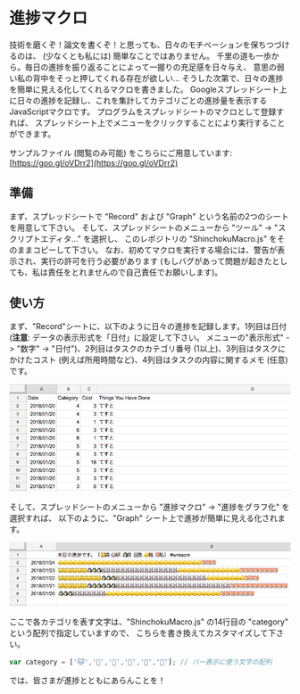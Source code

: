 # 進捗マクロ

技術を磨くぞ！論文を書くぞ！と思っても、日々のモチベーションを保ちつづけるのは、
(少なくとも私には) 簡単なことではありません。
千里の道も一歩から。毎日の進捗を振り返ることによって一握りの充足感を日々与え、
意思の弱い私の背中をそっと押してくれる存在が欲しい…
そうした次第で、日々の進捗を簡単に見える化してくれるマクロを書きました。
Googleスプレッドシート上に日々の進捗を記録し、これを集計してカテゴリごとの進捗量を表示するJavaScriptマクロです。
プログラムをスプレッドシートのマクロとして登録すれば、
スプレッドシート上でメニューをクリックすることにより実行することができます。

サンプルファイル (閲覧のみ可能) をこちらにご用意しています:
[https://goo.gl/oVDrr2](https://goo.gl/oVDrr2)

## 準備

まず、スプレッドシートで "Record" および "Graph" という名前の2つのシートを用意して下さい。
そして、スプレッドシートのメニューから "ツール" -> "スクリプトエディタ..." を選択し、
このレポジトリの "ShinchokuMacro.js" をそのままコピーして下さい。
なお、初めてマクロを実行する場合には、警告が表示され、実行の許可を行う必要があります
(もしバグがあって問題が起きたとしても、私は責任をとれませんので自己責任でお願いします)。

## 使い方

まず、"Record"シートに、以下のように日々の進捗を記録します。1列目は日付 (**注意**: データの表示形式を「日付」に設定して下さい。
メニューの"表示形式" -> "数字" -> "日付")、2列目はタスクのカテゴリ番号 (1以上)、3列目はタスクにかけたコスト (例えば所用時間など)、4列目はタスクの内容に関するメモ (任意) です。

![record](fig/record.png)

そして、スプレッドシートのメニューから "進捗マクロ" -> "進捗をグラフ化" を選択すれば、
以下のように、"Graph" シート上で進捗が簡単に見える化されます。

![graph](fig/graph.png)

ここで各カテゴリを表す文字は、"ShinchokuMacro.js" の14行目の "category" という配列で指定していますので、
こちらを書き換えてカスタマイズして下さい。

```JavaScript
var category = ['🐱','🐶','🐧','🐰','🐤','🐹']; // バー表示に使う文字の配列
```

では、皆さまが進捗とともにあらんことを！
